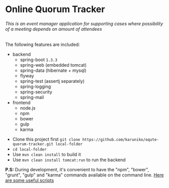 # Online Quorum Tracker
###### This is an event manager application for supporting cases where possibility of a meeting depends on amount of attendees

The following features are included:

* backend
    * spring-boot `1.3.3`
    * spring-web (embedded tomcat)
    * spring-data (hibernate + mysql)
    * flyway
    * spring-test (assertj separately)
    * spring-logging
    * spring-security
    * spring-mail
* frontend
    * node.js
    * npm
    * bower
    * gulp
    * karma

- Clone this project first `git clone https://github.com/karuniko/oqute-quorum-tracker.git local-folder`
- `cd local-folder`
- Use `mvn clean install` to build it
- Use `mvn clean install tomcat:run` to run the backend

**P.S:** During development, it's convenient to have the "npm", "bower", "grunt", "gulp" and "karma" commands available on the command line.
[Here are some useful scripts](https://github.com/eirslett/frontend-maven-plugin/tree/master/frontend-maven-plugin/src/it/example%20project/helper-scripts)

